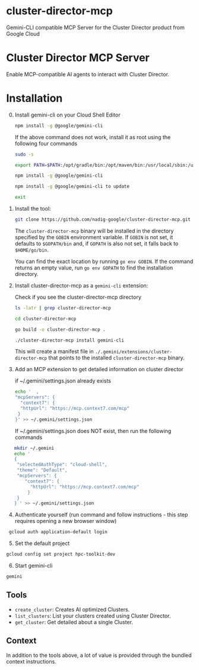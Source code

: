 # cluster-director-mcp
Gemini-CLI compatible MCP Server for the Cluster Director product from Google Cloud

# Cluster Director MCP Server

Enable MCP-compatible AI agents to interact with Cluster Director.

# Installation

0. Install gemini-cli on your Cloud Shell Editor
    ```sh
    npm install -g @google/gemini-cli
    ```

    If the above command does not work, install it as root using the following four commands
    ```sh
    sudo -s
    ```

    ```sh
    export PATH=$PATH:/opt/gradle/bin:/opt/maven/bin:/usr/local/sbin:/usr/local/bin:/usr/sbin:/usr/bin:/sbin:/bin:/usr/local/go/bin:/usr/local/node_packages/node_modules/.bin:/usr/local/rvm/bin:/home/nadig/.gems/bin:/usr/local/rvm/bin:/home/nadig/gopath/bin:/google/gopath/bin:/google/flutter/bin:/usr/local/nvm/versions/node/v22.17.1/bin
    ```

    ```sh
    npm install -g @google/gemini-cli
    ```
    ```sh
    npm install -g @google/gemini-cli to update
    ```

    ```sh
    exit
    ```


1.  Install the tool:

    ```sh
    git clone https://github.com/nadig-google/cluster-director-mcp.git
    ```

    The `cluster-director-mcp` binary will be installed in the directory specified by the `GOBIN` environment variable. If `GOBIN` is not set, it defaults to `$GOPATH/bin` and, if `GOPATH` is also not set, it falls back to `$HOME/go/bin`.

    You can find the exact location by running `go env GOBIN`. If the command returns an empty value, run `go env GOPATH` to find the installation directory.

2.  Install cluster-director-mcp as a `gemini-cli` extension:

    Check if you see the cluster-director-mcp directory
    ```sh
    ls -latr | grep cluster-director-mcp
    ```
    
    ```sh
    cd cluster-director-mcp
    ```

    ```sh
    go build -o cluster-director-mcp .
    ```

    ```sh
    ./cluster-director-mcp install gemini-cli
    ```

    This will create a manifest file in `./.gemini/extensions/cluster-director-mcp` that points to the installed `cluster-director-mcp` binary.

3. Add an MCP extension to get detailed information on cluster director

   if ~/.gemini/settings.json already exists 

   ```sh
   echo '  ,
   "mcpServers": {
     "context7": {
     "httpUrl": "https://mcp.context7.com/mcp"
    }
   }' >> ~/.gemini/settings.json
   ```

   If ~/.gemini/settings.json does NOT exist, then run the following commands
```sh
   mkdir ~/.gemini
   echo '
   {
    "selectedAuthType": "cloud-shell",
    "theme": "Default",
    "mcpServers": {
       "context7": {
         "httpUrl": "https://mcp.context7.com/mcp"
        }
    }
   } ' >> ~/.gemini/settings.json
```


4. Authenticate yourself (run command and follow instructions - this step requires opening a new browser window)
  ```sh
   gcloud auth application-default login
  ```
  
5. Set the default project
  ```sh
  gcloud config set project hpc-toolkit-dev
  ```

6. Start gemini-cli
  ```sh
  gemini
  ```

## Tools

- `create_cluster`: Creates AI optimized Clusters.
- `list_clusters`: List your clusters created using Cluster Director.
- `get_cluster`: Get detailed about a single Cluster.

## Context 

In addition to the tools above, a lot of value is provided through the bundled context instructions.



